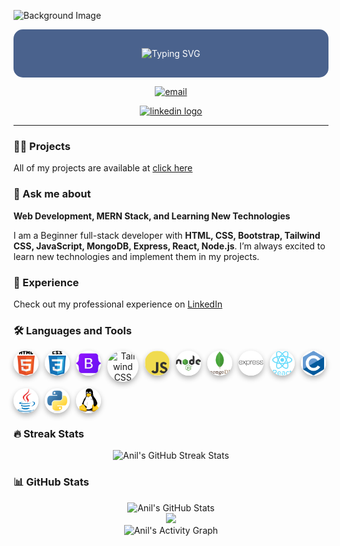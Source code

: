 ![Background Image](https://wallpapers.com/images/hd/64k-ultra-hd-hacker-guy-fawkes-mask-1ifx8cdl7hqyelaj.jpg)

<div align="center" style="background: rgba(30, 60, 114, 0.8); padding: 30px; border-radius: 15px; color: #ffffff;">
  <img src="https://readme-typing-svg.demolab.com?font=Fira+Code&pause=1000&width=600&lines=Hi+👋,+I'm+Anil+Yadav;Disciplined+%7C+Lifelong+Learner&center=true&size=30" alt="Typing SVG" />
</div>

<p align="center">
  <a href="mailto:rebelanil885@gmail.com">
    <img src="https://img.shields.io/badge/Email-Contact%20Me-EA4335?style=for-the-badge&logo=gmail&logoColor=white" alt="email"/>
  </a>
</p>

<div align="center">
  <a href="https://www.linkedin.com/in/anil-yadav-8b1361282?utm_source=share&utm_campaign=share_via&utm_content=profile&utm_medium=android_app" target="_blank">
    <img src="https://cdn.jsdelivr.net/gh/devicons/devicon/icons/linkedin/linkedin-original.svg" height="30" width="40" alt="linkedin logo" />
  </a>
</div>

---

### 👨‍💻 Projects

All of my projects are available at [click here](https://github.com/anilyadav45?tab=repositories)

### 💬 Ask me about

**Web Development, MERN Stack, and Learning New Technologies**

I am a Beginner full-stack developer with **HTML, CSS, Bootstrap, Tailwind CSS, JavaScript, MongoDB, Express, React, Node.js**. I’m always excited to learn new technologies and implement them in my projects.

### 📄 Experience

Check out my professional experience on [LinkedIn](https://www.linkedin.com/in/anil-yadav-8b1361282?utm_source=share&utm_campaign=share_via&utm_content=profile&utm_medium=android_app)

### 🛠️ Languages and Tools

<div align="center" style="display: flex; flex-wrap: wrap; gap: 10px;">
  <img src="https://raw.githubusercontent.com/devicons/devicon/master/icons/html5/html5-original-wordmark.svg" alt="HTML5" width="40" height="40" style="border-radius: 50%; box-shadow: 0px 4px 8px rgba(0, 0, 0, 0.3);" title="HTML5"/>
  <img src="https://raw.githubusercontent.com/devicons/devicon/master/icons/css3/css3-original-wordmark.svg" alt="CSS3" width="40" height="40" style="border-radius: 50%; box-shadow: 0px 4px 8px rgba(0, 0, 0, 0.3);" title="CSS3"/>
  <img src="https://raw.githubusercontent.com/devicons/devicon/master/icons/bootstrap/bootstrap-original.svg" alt="Bootstrap" width="40" height="40" style="border-radius: 50%; box-shadow: 0px 4px 8px rgba(0, 0, 0, 0.3);" title="Bootstrap"/>
  <img src="https://api.iconify.design/logos/tailwindcss.svg" alt="Tailwind CSS" width="50" height="50" style="border-radius: 50%; box-shadow: 0px 4px 8px rgba(0, 0, 0, 0.3);" title="Tailwind CSS"/>
  <img src="https://raw.githubusercontent.com/devicons/devicon/master/icons/javascript/javascript-original.svg" alt="JavaScript" width="40" height="40" style="border-radius: 50%; box-shadow: 0px 4px 8px rgba(0, 0, 0, 0.3);" title="JavaScript"/>
  <img src="https://raw.githubusercontent.com/devicons/devicon/master/icons/nodejs/nodejs-original-wordmark.svg" alt="Node.js" width="40" height="40" style="border-radius: 50%; box-shadow: 0px 4px 8px rgba(0, 0, 0, 0.3);" title="Node.js"/>
  <img src="https://raw.githubusercontent.com/devicons/devicon/master/icons/mongodb/mongodb-original-wordmark.svg" alt="MongoDB" width="40" height="40" style="border-radius: 50%; box-shadow: 0px 4px 8px rgba(0, 0, 0, 0.3);" title="MongoDB"/>
  <img src="https://raw.githubusercontent.com/devicons/devicon/master/icons/express/express-original-wordmark.svg" alt="Express" width="40" height="40" style="border-radius: 50%; box-shadow: 0px 4px 8px rgba(0, 0, 0, 0.3);" title="Express"/>
  <img src="https://raw.githubusercontent.com/devicons/devicon/master/icons/react/react-original-wordmark.svg" alt="React" width="40" height="40" style="border-radius: 50%; box-shadow: 0px 4px 8px rgba(0, 0, 0, 0.3);" title="React"/>
  <img src="https://raw.githubusercontent.com/devicons/devicon/master/icons/c/c-original.svg" alt="C" width="40" height="40" style="border-radius: 50%; box-shadow: 0px 4px 8px rgba(0, 0, 0, 0.3);" title="C"/>
  <img src="https://raw.githubusercontent.com/devicons/devicon/master/icons/java/java-original.svg" alt="Java" width="40" height="40" style="border-radius: 50%; box-shadow: 0px 4px 8px rgba(0, 0, 0, 0.3);" title="Java"/>
  <img src="https://raw.githubusercontent.com/devicons/devicon/master/icons/python/python-original.svg" alt="Python" width="40" height="40" style="border-radius: 50%; box-shadow: 0px 4px 8px rgba(0, 0, 0, 0.3);" title="Python"/>
  <img src="https://raw.githubusercontent.com/devicons/devicon/master/icons/linux/linux-original.svg" alt="Linux" width="40" height="40" style="border-radius: 50%; box-shadow: 0px 4px 8px rgba(0, 0, 0, 0.3);" title="Linux"/>
</div>

### 🔥 Streak Stats
<div align="center">
  <img src="https://github-readme-streak-stats.herokuapp.com/?user=anilyadav45&theme=dark&background=rgba(30, 60, 114, 0.8)&border=orange&stroke=blue&ring=red" alt="Anil's GitHub Streak Stats" />
</div>

### 📊 GitHub Stats
<div align="center">
  <img src="https://github-readme-stats-sigma-five.vercel.app/api?username=anilyadav45&show_icons=true&theme=dark" alt="Anil's GitHub Stats" />
</div>

<div align="center">
  <img src="https://raw.githubusercontent.com/Raymo111/Raymo111/master/animation.gif" width="50%">
</div>

<div align="center">
  <img src="https://activity-graph.herokuapp.com/graph?username=anilyadav45&theme=react-dark" alt="Anil's Activity Graph" />
</div>
